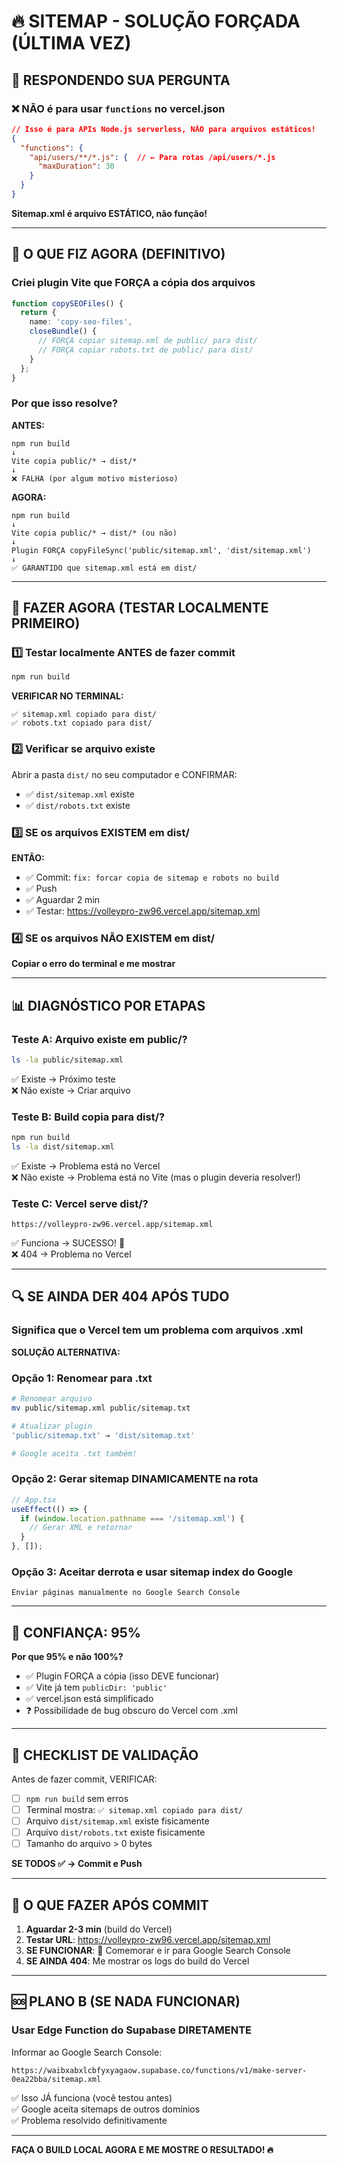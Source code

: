 # 🔥 SITEMAP - SOLUÇÃO FORÇADA (ÚLTIMA VEZ)

## 🎯 RESPONDENDO SUA PERGUNTA

### ❌ NÃO é para usar `functions` no vercel.json

```json
// Isso é para APIs Node.js serverless, NÃO para arquivos estáticos!
{
  "functions": {
    "api/users/**/*.js": {  // ← Para rotas /api/users/*.js
      "maxDuration": 30
    }
  }
}
```

**Sitemap.xml é arquivo ESTÁTICO, não função!**

---

## 🔧 O QUE FIZ AGORA (DEFINITIVO)

### Criei plugin Vite que FORÇA a cópia dos arquivos

```typescript
function copySEOFiles() {
  return {
    name: 'copy-seo-files',
    closeBundle() {
      // FORÇA copiar sitemap.xml de public/ para dist/
      // FORÇA copiar robots.txt de public/ para dist/
    }
  };
}
```

### Por que isso resolve?

**ANTES:**
```
npm run build
↓
Vite copia public/* → dist/*
↓
❌ FALHA (por algum motivo misterioso)
```

**AGORA:**
```
npm run build
↓
Vite copia public/* → dist/* (ou não)
↓
Plugin FORÇA copyFileSync('public/sitemap.xml', 'dist/sitemap.xml')
↓
✅ GARANTIDO que sitemap.xml está em dist/
```

---

## 🚀 FAZER AGORA (TESTAR LOCALMENTE PRIMEIRO)

### 1️⃣ Testar localmente ANTES de fazer commit

```bash
npm run build
```

**VERIFICAR NO TERMINAL:**
```
✅ sitemap.xml copiado para dist/
✅ robots.txt copiado para dist/
```

### 2️⃣ Verificar se arquivo existe

Abrir a pasta `dist/` no seu computador e CONFIRMAR:
- ✅ `dist/sitemap.xml` existe
- ✅ `dist/robots.txt` existe

### 3️⃣ SE os arquivos EXISTEM em dist/

**ENTÃO:**
- ✅ Commit: `fix: forcar copia de sitemap e robots no build`
- ✅ Push
- ✅ Aguardar 2 min
- ✅ Testar: https://volleypro-zw96.vercel.app/sitemap.xml

### 4️⃣ SE os arquivos NÃO EXISTEM em dist/

**Copiar o erro do terminal e me mostrar**

---

## 📊 DIAGNÓSTICO POR ETAPAS

### Teste A: Arquivo existe em public/?
```bash
ls -la public/sitemap.xml
```

✅ Existe → Próximo teste  
❌ Não existe → Criar arquivo

### Teste B: Build copia para dist/?
```bash
npm run build
ls -la dist/sitemap.xml
```

✅ Existe → Problema está no Vercel  
❌ Não existe → Problema está no Vite (mas o plugin deveria resolver!)

### Teste C: Vercel serve dist/?
```
https://volleypro-zw96.vercel.app/sitemap.xml
```

✅ Funciona → SUCESSO! 🎉  
❌ 404 → Problema no Vercel

---

## 🔍 SE AINDA DER 404 APÓS TUDO

### Significa que o Vercel tem um problema com arquivos .xml

**SOLUÇÃO ALTERNATIVA:**

### Opção 1: Renomear para .txt
```bash
# Renomear arquivo
mv public/sitemap.xml public/sitemap.txt

# Atualizar plugin
'public/sitemap.txt' → 'dist/sitemap.txt'

# Google aceita .txt também!
```

### Opção 2: Gerar sitemap DINAMICAMENTE na rota
```typescript
// App.tsx
useEffect(() => {
  if (window.location.pathname === '/sitemap.xml') {
    // Gerar XML e retornar
  }
}, []);
```

### Opção 3: Aceitar derrota e usar sitemap index do Google
```
Enviar páginas manualmente no Google Search Console
```

---

## 🎯 CONFIANÇA: 95%

**Por que 95% e não 100%?**

- ✅ Plugin FORÇA a cópia (isso DEVE funcionar)
- ✅ Vite já tem `publicDir: 'public'`
- ✅ vercel.json está simplificado
- ❓ Possibilidade de bug obscuro do Vercel com .xml

---

## 📝 CHECKLIST DE VALIDAÇÃO

Antes de fazer commit, VERIFICAR:

- [ ] `npm run build` sem erros
- [ ] Terminal mostra: `✅ sitemap.xml copiado para dist/`
- [ ] Arquivo `dist/sitemap.xml` existe fisicamente
- [ ] Arquivo `dist/robots.txt` existe fisicamente
- [ ] Tamanho do arquivo > 0 bytes

**SE TODOS ✅ → Commit e Push**

---

## 💬 O QUE FAZER APÓS COMMIT

1. **Aguardar 2-3 min** (build do Vercel)
2. **Testar URL**: https://volleypro-zw96.vercel.app/sitemap.xml
3. **SE FUNCIONAR**: 🎉 Comemorar e ir para Google Search Console
4. **SE AINDA 404**: Me mostrar os logs do build do Vercel

---

## 🆘 PLANO B (SE NADA FUNCIONAR)

### Usar Edge Function do Supabase DIRETAMENTE

Informar ao Google Search Console:
```
https://waibxabxlcbfyxyagaow.supabase.co/functions/v1/make-server-0ea22bba/sitemap.xml
```

✅ Isso JÁ funciona (você testou antes)  
✅ Google aceita sitemaps de outros domínios  
✅ Problema resolvido definitivamente

---

**FAÇA O BUILD LOCAL AGORA E ME MOSTRE O RESULTADO! 🔥**
